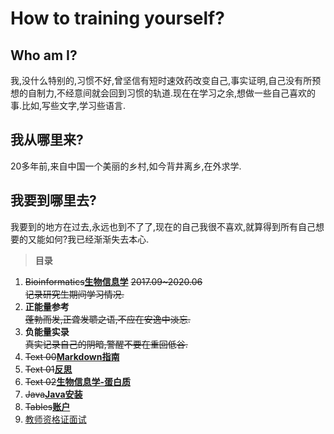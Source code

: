 # **How to training yourself?**   
## Who am I?
我,没什么特别的,习惯不好,曾坚信有短时速效药改变自己,事实证明,自己没有所预想的自制力,不经意间就会回到习惯的轨道.现在在学习之余,想做一些自己喜欢的事.比如,写些文字,学习些语言.
## 我从哪里来?
20多年前,来自中国一个美丽的乡村,如今背井离乡,在外求学.
## 我要到哪里去?
我要到的地方在过去,永远也到不了了,现在的自己我很不喜欢,就算得到所有自己想要的又能如何?我已经渐渐失去本心.
>  **目录**
1. ~~Bioinformatics~~[**生物信息学**](https://whve.github.io/Bioinformatics/)  ~~2017.09~2020.06  
记录研究生期间学习情况.~~
1. **正能量参考**  
~~蓬勃而发,正聋发聩之语,不应在安逸中淡忘.~~
1. **负能量实录**  
~~真实记录自己的阴暗,警醒不要在重回低谷.~~
1. ~~Text 00~~[**Markdown指南**](https://whve.github.io/Text%2000/)
1. ~~Text 01~~[**反思**](https://whve.github.io/Text%2001/)
1. ~~Text 02~~[**生物信息学-蛋白质**](https://whve.github.io/Text%2002/)
1. ~~Java~~[**Java安装**](https://whve.github.io/Java/)
1. ~~Tables~~[**账户**](https://whve.github.io/Tables/)
1. [教师资格证面试](https://whve.github.io/python/00)
